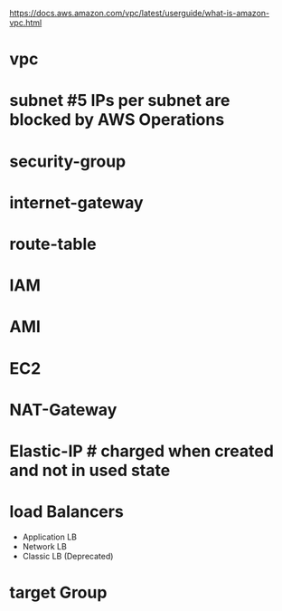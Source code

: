 https://docs.aws.amazon.com/vpc/latest/userguide/what-is-amazon-vpc.html

# vpc
# subnet #5 IPs per subnet are blocked by AWS Operations
# security-group
# internet-gateway
# route-table
# IAM
# AMI
# EC2
# NAT-Gateway
# Elastic-IP # charged when created and not in used state 
# load Balancers
 - Application LB
 - Network LB
 - Classic LB (Deprecated)
# target Group 
